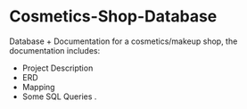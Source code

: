 # Cosmetics-Shop-Database
Database + Documentation for a cosmetics/makeup shop, the documentation includes:
- Project Description
- ERD
- Mapping
- Some SQL Queries
.
